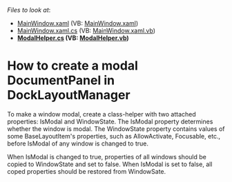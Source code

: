 <!-- default file list -->
*Files to look at*:

* [MainWindow.xaml](./CS/Example1/MainWindow.xaml) (VB: [MainWindow.xaml](./VB/Example1/MainWindow.xaml))
* [MainWindow.xaml.cs](./CS/Example1/MainWindow.xaml.cs) (VB: [MainWindow.xaml.vb](./VB/Example1/MainWindow.xaml.vb))
* **[ModalHelper.cs](./CS/Example1/ModalHelper.cs) (VB: [ModalHelper.vb](./VB/Example1/ModalHelper.vb))**
<!-- default file list end -->
# How to create a modal DocumentPanel in DockLayoutManager 


<p>To make a window modal, create a class-helper with two attached properties: IsModal and WindowState. The IsModal property determines whether the window is modal. The WindowState property contains values of some BaseLayoutItem's properties, such as AllowActivate, Focusable, etc., before IsModal of any window is changed to true.</p>
<p>When IsModal is changed to true, properties of all windows should be copied to WindowState and set to false. When IsModal is set to false, all coped properties should be restored from WindowSate.</p>

<br/>


